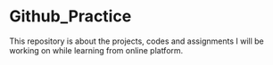 # Github_Practice
This repository is about the projects, codes and assignments I will be working on while learning from online platform. 
